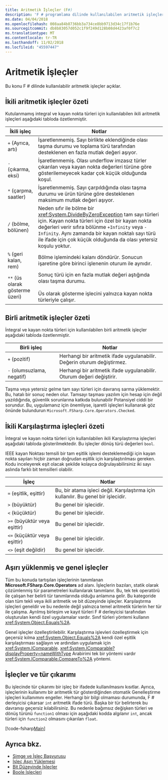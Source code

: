 ```yaml
---
title: Aritmetik İşleçler (F#)
description: 'F # programlama dilinde kullanılabilen aritmetik işleçler hakkında bilgi edinin.'
ms.date: 04/04/2018
ms.openlocfilehash: 008aa84b8736bb3a734ce8bb9713d34c17f1b76e
ms.sourcegitcommit: db8b83057d052c1f9f249d128b08d4423af0f7c2
ms.translationtype: MT
ms.contentlocale: tr-TR
ms.lasthandoff: 11/02/2018
ms.locfileid: "45597447"
---
```

# <a name="arithmetic-operators"></a>Aritmetik İşleçler

Bu konu F # dilinde kullanılabilir aritmetik işleçler açıklar.

## <a name="summary-of-binary-arithmetic-operators"></a>İkili aritmetik işleçler özeti

Kutulanmamış integral ve kayan nokta türleri için kullanılabilen ikili aritmetik işleçleri aşağıdaki tabloda özetlenmiştir.

|İkili işleç|Notlar|
|---------------|-----|
|`+` (Ayrıca, artı)|İşaretlenmemiş. Sayı birlikte eklendiğinde olası taşma durumu ve toplama türü tarafından desteklenen en fazla mutlak değeri aşıyor.|
|`-` (çıkarma, eksi)|İşaretlenmemiş. Olası underflow imzasız türler çıkarılan veya kayan nokta değerleri türüne göre gösterilemeyecek kadar çok küçük olduğunda koşul.|
|`*` (çarpma, saatler)|İşaretlenmemiş. Sayı çarpıldığında olası taşma durumu ve ürün türüne göre desteklenen maksimum mutlak değeri aşıyor.|
|`/` (bölme, bölünen)|Neden sıfır ile bölme bir <xref:System.DivideByZeroException> tam sayı türleri için. Kayan nokta türleri için özel bir kayan nokta değerleri verir sıfıra bölünme `+Infinity` veya `-Infinity`. Aynı zamanda bir kayan noktalı sayı türü ile ifade için çok küçük olduğunda da olası yetersiz koşulu yoktur.|
|`%` (geri kalan, rem)|Bölme işlemindeki kalanı döndürür. Sonucun işaretine göre birinci işlenenin oturum ile aynıdır.|
|`**` (üs olarak gösterme üzeri)|Sonuç türü için en fazla mutlak değeri aştığında olası taşma durumu.<br /><br />Üs olarak gösterme işlecini yalnızca kayan nokta türleriyle çalışır.|

## <a name="summary-of-unary-arithmetic-operators"></a>Birli aritmetik işleçler özeti

İntegral ve kayan nokta türleri için kullanılabilen birli aritmetik işleçler aşağıdaki tabloda özetlenmiştir.

|Birli işleç|Notlar|
|--------------|-----|
|`+` (pozitif)|Herhangi bir aritmetik ifade uygulanabilir. Değerin oturum değiştirmez.|
|`-` (olumsuzlama, negatif)|Herhangi bir aritmetik ifade uygulanabilir. Oturum değeri değiştirir.|
Taşma veya yetersiz gelme tam sayı türleri için davranış sarma yüklemektir. Bu, hatalı bir sonuç neden olur. Tamsayı taşması yazılım için hesap için değil yazıldığında, güvenlik sorunlarına katkıda bulunabilir Potansiyel ciddi bir sorundur. Bu, uygulamanız için önemliyse, işaretli işleçleri kullanarak göz önünde bulundurun `Microsoft.FSharp.Core.Operators.Checked`.

## <a name="summary-of-binary-comparison-operators"></a>İkili Karşılaştırma işleçleri özeti

İntegral ve kayan nokta türleri için kullanılabilen ikili Karşılaştırma işleçleri aşağıdaki tabloda gösterilmektedir. Bu işleçler dönüş türü değerleri `bool`.

IEEE kayan Noktası temsili bir tam eşitlik işlemi desteklemediği için kayan nokta sayıları hiçbir zaman doğrudan eşitlik için karşılaştırılması gereken. Kodu inceleyerek eşit olacak şekilde kolayca doğrulayabilirsiniz iki sayı aslında farklı bit temsilleri olabilir.

|İşleç|Notlar|
|--------|-----|
|`=` (eşitlik, eşittir)|Bu, bir atama işleci değil. Karşılaştırma için kullanılır. Bu genel bir işlecidir.|
|`>` (büyüktür)|Bu genel bir işlecidir.|
|`<` (küçüktür)|Bu genel bir işlecidir.|
|`>=` (büyüktür veya eşittir)|Bu genel bir işlecidir.|
|`<=` (küçüktür veya eşittir)|Bu genel bir işlecidir.|
|`<>` (eşit değildir)|Bu genel bir işlecidir.|

## <a name="overloaded-and-generic-operators"></a>Aşırı yüklenmiş ve genel işleçler

Tüm bu konuda tartışılan işleçlerinin tanımlanan **Microsoft.FSharp.Core.Operators** ad alanı. İşleçlerin bazıları, statik olarak çözümlenmiş tür parametreleri kullanılarak tanımlanır. Bu, tek tek operatörü ile çalışan her belirli tür tanımlarında olduğu anlamına gelir. Bu kategoride olan tüm tekli veya ikili aritmetik ve bit düzeyinde işleçler. Karşılaştırma işleçleri geneldir ve bu nedenle değil yalnızca temel aritmetik türlerin her tür ile çalışma. Ayrılmış birleşim ve kayıt türleri F # derleyicisi tarafından oluşturulan kendi özel uygulamalar vardır. Sınıf türleri yöntemi kullanın <xref:System.Object.Equals%2A>.

Genel işleçler özelleştirilebilir. Karşılaştırma işlevleri özelleştirmek için geçersiz kılma <xref:System.Object.Equals%2A> kendi özel eşitlik karşılaştırması sağlayın ve ardından uygulamak için <xref:System.IComparable>. <xref:System.IComparable?displayProperty=nameWithType> Arabirimi tek bir yöntemi vardır <xref:System.IComparable.CompareTo%2A> yöntemi.

## <a name="operators-and-type-inference"></a>İşleçler ve tür çıkarımı

Bu işlecinde tür çıkarımı bir işleç bir ifadede kullanılmasını kısıtlar. Ayrıca, işleçlerinin kullanımı bir aritmetik tür gösterdiğinden otomatik Genelleştirme işleçleri kullanımını engeller. Herhangi bir bilgi olmaması durumunda, F # derleyicisi çıkarsar `int` aritmetik ifade türü. Başka bir tür belirterek bu davranışı geçersiz kılabilirsiniz. Bu nedenle bağımsız değişken türleri ve dönüş türünü `function1` olması için aşağıdaki kodda algılanır `int`, ancak türleri için `function2` olmasını çıkarılan `float`.

[!code-fsharp[Main](../../../../samples/snippets/fsharp/lang-ref-1/snippet3501.fs)]

## <a name="see-also"></a>Ayrıca bkz.

- [Simge ve İşleç Başvurusu](index.md)
- [İşleç Aşırı Yüklemesi](../operator-overloading.md)
- [Bit Düzeyinde İşleçler](bitwise-operators.md)
- [Boole İşleçleri](boolean-operators.md)
